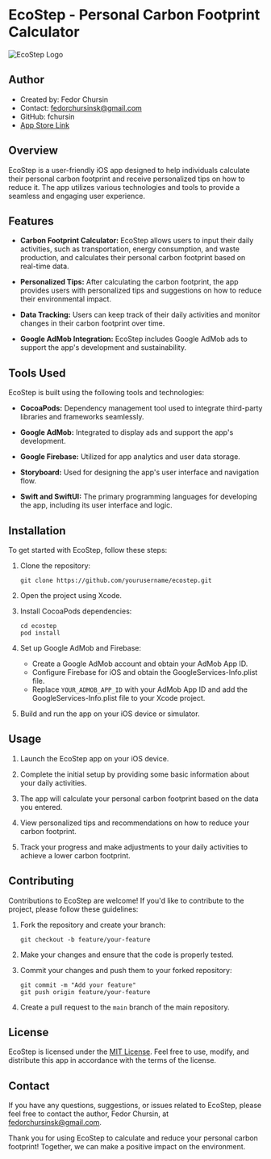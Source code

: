 # EcoStep - Personal Carbon Footprint Calculator

![EcoStep Logo](https://github.com/ur0vn1t31/EcoStep-Mobile-iOS-App/blob/main/EcoStep1/EcoStep1/Assets.xcassets/AppIcon.appiconset/1024.png)

## Author
- Created by: Fedor Chursin
- Contact: fedorchursinsk@gmail.com
- GitHub: fchursin
- [App Store Link](https://apps.apple.com/us/app/ecostep-reduce-your-footprint/id6444031274)

## Overview

EcoStep is a user-friendly iOS app designed to help individuals calculate their personal carbon footprint and receive personalized tips on how to reduce it. The app utilizes various technologies and tools to provide a seamless and engaging user experience.

## Features

- **Carbon Footprint Calculator:** EcoStep allows users to input their daily activities, such as transportation, energy consumption, and waste production, and calculates their personal carbon footprint based on real-time data.

- **Personalized Tips:** After calculating the carbon footprint, the app provides users with personalized tips and suggestions on how to reduce their environmental impact.

- **Data Tracking:** Users can keep track of their daily activities and monitor changes in their carbon footprint over time.

- **Google AdMob Integration:** EcoStep includes Google AdMob ads to support the app's development and sustainability.

## Tools Used

EcoStep is built using the following tools and technologies:

- **CocoaPods:** Dependency management tool used to integrate third-party libraries and frameworks seamlessly.

- **Google AdMob:** Integrated to display ads and support the app's development.

- **Google Firebase:** Utilized for app analytics and user data storage.

- **Storyboard:** Used for designing the app's user interface and navigation flow.

- **Swift and SwiftUI:** The primary programming languages for developing the app, including its user interface and logic.

## Installation

To get started with EcoStep, follow these steps:

1. Clone the repository:

   ```
   git clone https://github.com/yourusername/ecostep.git
   ```

2. Open the project using Xcode.

3. Install CocoaPods dependencies:

   ```
   cd ecostep
   pod install
   ```

4. Set up Google AdMob and Firebase:

   - Create a Google AdMob account and obtain your AdMob App ID.
   - Configure Firebase for iOS and obtain the GoogleServices-Info.plist file.
   - Replace `YOUR_ADMOB_APP_ID` with your AdMob App ID and add the GoogleServices-Info.plist file to your Xcode project.

5. Build and run the app on your iOS device or simulator.

## Usage

1. Launch the EcoStep app on your iOS device.

2. Complete the initial setup by providing some basic information about your daily activities.

3. The app will calculate your personal carbon footprint based on the data you entered.

4. View personalized tips and recommendations on how to reduce your carbon footprint.

5. Track your progress and make adjustments to your daily activities to achieve a lower carbon footprint.

## Contributing

Contributions to EcoStep are welcome! If you'd like to contribute to the project, please follow these guidelines:

1. Fork the repository and create your branch:

   ```
   git checkout -b feature/your-feature
   ```

2. Make your changes and ensure that the code is properly tested.

3. Commit your changes and push them to your forked repository:

   ```
   git commit -m "Add your feature"
   git push origin feature/your-feature
   ```

4. Create a pull request to the `main` branch of the main repository.

## License

EcoStep is licensed under the [MIT License](https://opensource.org/licenses/MIT). Feel free to use, modify, and distribute this app in accordance with the terms of the license.

## Contact

If you have any questions, suggestions, or issues related to EcoStep, please feel free to contact the author, Fedor Chursin, at fedorchursinsk@gmail.com.

Thank you for using EcoStep to calculate and reduce your personal carbon footprint! Together, we can make a positive impact on the environment.